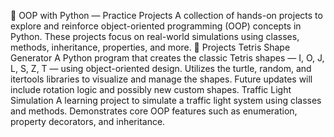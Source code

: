 🧱 OOP with Python — Practice Projects
A collection of hands-on projects to explore and reinforce object-oriented programming (OOP) concepts in Python. These projects focus on real-world simulations using classes, methods, inheritance, properties, and more.
🚀 Projects
Tetris Shape Generator
A Python program that creates the classic Tetris shapes — I, O, J, L, S, Z, T — using object-oriented design.
Utilizes the turtle, random, and itertools libraries to visualize and manage the shapes.
Future updates will include rotation logic and possibly new custom shapes.
Traffic Light Simulation
A learning project to simulate a traffic light system using classes and methods.
Demonstrates core OOP features such as enumeration, property decorators, and inheritance.
